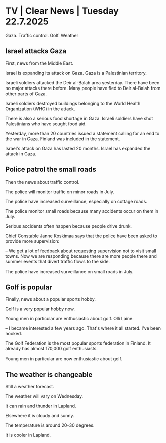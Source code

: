 # TV | Clear News | Tuesday 22.7.2025

Gaza. Traffic control. Golf. Weather

## Israel attacks Gaza

First, news from the Middle East.

Israel is expanding its attack on Gaza. Gaza is a Palestinian territory.

Israeli soldiers attacked the Deir al-Balah area yesterday. There have been no major attacks there before. Many people have fled to Deir al-Balah from other parts of Gaza.

Israeli soldiers destroyed buildings belonging to the World Health Organization (WHO) in the attack.

There is also a serious food shortage in Gaza. Israeli soldiers have shot Palestinians who have sought food aid.

Yesterday, more than 20 countries issued a statement calling for an end to the war in Gaza. Finland was included in the statement.

Israel's attack on Gaza has lasted 20 months. Israel has expanded the attack in Gaza.

## Police patrol the small roads

Then the news about traffic control.

The police will monitor traffic on minor roads in July.

The police have increased surveillance, especially on cottage roads.

The police monitor small roads because many accidents occur on them in July.

Serious accidents often happen because people drive drunk.

Chief Constable Janne Koskimaa says that the police have been asked to provide more supervision:

– We get a lot of feedback about requesting supervision not to visit small towns. Now we are responding because there are more people there and summer events that divert traffic flows to the side.

The police have increased surveillance on small roads in July.

## Golf is popular

Finally, news about a popular sports hobby.

Golf is a very popular hobby now.

Young men in particular are enthusiastic about golf. Olli Laine:

– I became interested a few years ago. That's where it all started. I've been hooked.

The Golf Federation is the most popular sports federation in Finland. It already has almost 170,000 golf enthusiasts.

Young men in particular are now enthusiastic about golf.

## The weather is changeable

Still a weather forecast.

The weather will vary on Wednesday.

It can rain and thunder in Lapland.

Elsewhere it is cloudy and sunny.

The temperature is around 20–30 degrees.

It is cooler in Lapland.

